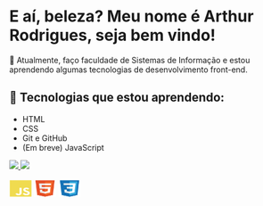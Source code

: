 # E aí, beleza? Meu nome é Arthur Rodrigues, seja bem vindo!

🔭 Atualmente, faço faculdade de Sistemas de Informação e estou aprendendo algumas tecnologias de desenvolvimento front-end.
## 📘 Tecnologias que estou aprendendo:
- HTML
- CSS
- Git e GitHub
- (Em breve) JavaScript

<div>
  <a href="https://github.com/arthurrodriguessdev">
    <img height="180em" widht= "42%" src="https://github-readme-stats.vercel.app/api?username=arthurrodriguessdev&show_icons=true&theme=dracula&include_all_commits=true&count_private=true"/>
    <img height="180em" widht= "50%" src="https://github-readme-stats.vercel.app/api/top-langs/?username=arthurrodriguessdev&layout=compact&langs_count=16&theme=dark"/>
  </a>
</div>
<div style="display: inline_block"><br>
  <img align="center" alt="Arthur-Js" height="30" width="40" src="https://raw.githubusercontent.com/devicons/devicon/master/icons/javascript/javascript-plain.svg">
  <img align="center" alt="Arthur-HTML" height="30" width="40" src="https://raw.githubusercontent.com/devicons/devicon/master/icons/html5/html5-original.svg">
  <img align="center" alt="Arthur-CSS" height="30" width="40" src="https://raw.githubusercontent.com/devicons/devicon/master/icons/css3/css3-original.svg">
</div>

